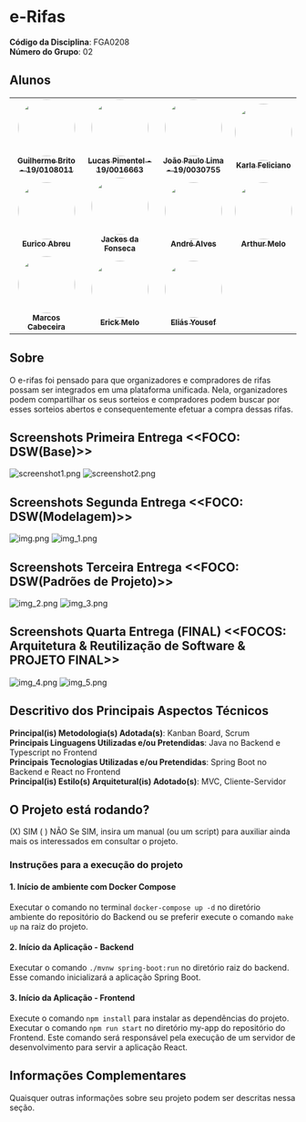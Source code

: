 # e-Rifas

**Código da Disciplina**: FGA0208<br>
**Número do Grupo**: 02<br>

## Alunos

<table>
  <tr>
    <td align="center"><a href="https://github.com/dev-brito"><img style="border-radius: 50%;" src="https://avatars.githubusercontent.com/u/98705337?v=4" width="100px;" alt=""/><br /><sub><b>Guilherme Brito - 19/0108011 </b></sub></a><br />
    <td align="center"><a href="https://github.com/Lucaspimentel123"><img style="border-radius: 50%;" src="https://avatars.githubusercontent.com/u/55210074?v=4" width="100px;" alt=""/><br /><sub><b>Lucas Pimentel - 19/0016663 </b></sub></a><br />
    <td align="center"><a href="https://github.com/jpaulohe4rt"><img style="border-radius: 50%;" src="https://avatars.githubusercontent.com/u/50640221?s=400&u=1bca3d83b79b281018087c740d44d428b89c68c7&v=4" width="100px;" alt=""/><br /><sub><b>João Paulo Lima - 19/0030755</b></sub></a><br />
    <td align="center"><a href="https://github.com/KarlaCSF"><img style="border-radius: 50%;" src="https://avatars.githubusercontent.com/u/78981063?v=4" width="100px;" alt=""/><br /><sub><b>
Karla Feliciano</b></sub></a><br />
  </tr>
    <tr>
    <td align="center"><a href="https://github.com/EuricoAbreu"><img style="border-radius: 50%;" src="https://avatars.githubusercontent.com/u/64049043?v=4" width="100px;" alt=""/><br /><sub><b> 
Eurico Abreu</b></sub></a><br />
    <td align="center"><a href="https://github.com/jackesfonseca"><img style="border-radius: 50%;" src="https://avatars.githubusercontent.com/u/53023400?v=4" width="100px;" alt=""/><br /><sub><b>Jackes da Fonseca</b></sub></a><br />
    <td align="center"><a href="https://github.com/andremralves"><img style="border-radius: 50%;" src="https://avatars.githubusercontent.com/u/71379045?v=4" width="100px;" alt=""/><br /><sub><b>André Alves</b></sub></a><br />
    <td align="center"><a href="https://github.com/ArthurMeloG"><img style="border-radius: 50%;" src="https://avatars.githubusercontent.com/u/66687841?v=4" width="100px;" alt=""/><br /><sub><b>
Arthur Melo</b></sub></a><br />
  </tr>
      <tr>
    <td align="center"><a href="https://github.com/Foxtrot40"><img style="border-radius: 50%;" src="https://avatars.githubusercontent.com/u/24324267?v=4" width="100px;" alt=""/><br /><sub><b>Marcos Cabeceira</b></sub></a><br />
    <td align="center"><a href="https://github.com/ErickMVdO"><img style="border-radius: 50%;" src="https://avatars.githubusercontent.com/u/48844857?v=4" width="100px;" alt=""/><br /><sub><b>Erick Melo</b></sub></a><br />
    <td align="center"><a href="https://github.com/eliasyousef00"><img style="border-radius: 50%;" src="https://avatars.githubusercontent.com/u/54670498?v=4" width="100px;" alt=""/><br /><sub><b>
Eliás Yousef</b></sub></a><br />
  </tr>
</table>

## Sobre

O e-rifas foi pensado para que organizadores e compradores de rifas possam ser integrados em uma plataforma unificada.
Nela, organizadores podem compartilhar os seus sorteios e compradores podem buscar por esses sorteios abertos e
consequentemente efetuar a compra dessas rifas.

## Screenshots Primeira Entrega <<FOCO: DSW(Base)>>

![screenshot1.png](assets/screenshot1_1.png)
![screenshot2.png](assets/screenshot1_2.png)

## Screenshots Segunda Entrega <<FOCO: DSW(Modelagem)>>

![img.png](assets/ent_spring.png)
![img_1.png](assets/seq_dia.png)

## Screenshots Terceira Entrega <<FOCO: DSW(Padrões de Projeto)>>

![img_2.png](assets/conc_obs.png)
![img_3.png](assets/facade_print.png)

## Screenshots Quarta Entrega (FINAL) <<FOCOS: Arquitetura & Reutilização de Software & PROJETO FINAL>>

![img_4.png](assets/tela_abertura_rifas.png)
![img_5.png](assets/login.png)

## Descritivo dos Principais Aspectos Técnicos

**Principal(is) Metodologia(s) Adotada(s)**: Kanban Board, Scrum<br>
**Principais Linguagens Utilizadas e/ou Pretendidas**: Java no Backend e Typescript no Frontend<br>
**Principais Tecnologias Utilizadas e/ou Pretendidas**: Spring Boot no Backend e React no Frontend<br>
**Principal(is) Estilo(s) Arquitetural(is) Adotado(s)**: MVC, Cliente-Servidor<br>

## O Projeto está rodando?

(X) SIM
( ) NÃO
Se SIM, insira um manual (ou um script) para auxiliar ainda mais os interessados em consultar o projeto.

### Instruções para a execução do projeto

#### 1. Início de ambiente com Docker Compose

Executar o comando no terminal `docker-compose up -d` no diretório ambiente do repositório do Backend ou se preferir execute o comando `make up` na raiz do projeto.

#### 2. Início da Aplicação - Backend

Executar o comando ``./mvnw spring-boot:run`` no diretório raiz do backend. Esse comando inicializará a aplicação Spring
Boot.

#### 3. Início da Aplicação - Frontend

Execute o comando `npm install` para instalar as dependências do projeto.
Executar o comando ``npm run start`` no diretório my-app do repositório do Frontend. Este comando será responsável pela
execução de um servidor de desenvolvimento para servir a aplicação React.

## Informações Complementares

Quaisquer outras informações sobre seu projeto podem ser descritas nessa seção.
